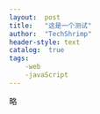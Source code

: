 ```yaml
---
layout:  post
title:   "这是一个测试"
author:  "TechShrimp"
header-style: text
catalog:  true
tags:
    -web
    -javaScript
---
```

略

